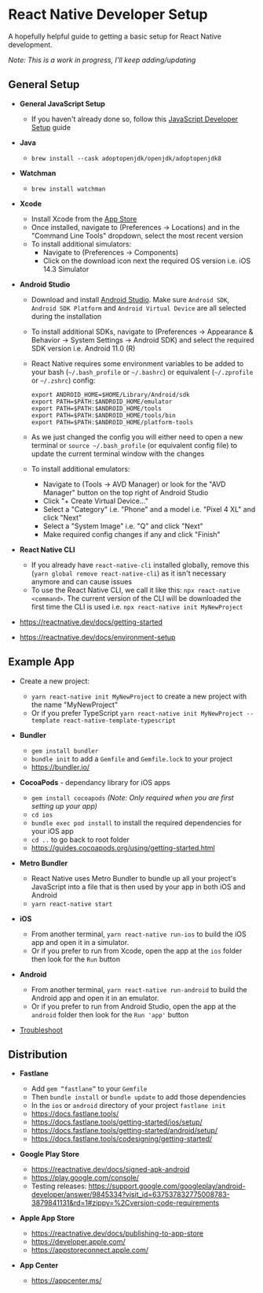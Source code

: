 # React Native Developer Setup
A hopefully helpful guide to getting a basic setup for React Native development.

_Note: This is a work in progress, I'll keep adding/updating_

## General Setup

* **General JavaScript Setup**
  * If you haven't already done so, follow this [JavaScript Developer Setup](https://gist.github.com/Geoff-Ford/cdf4a3cb291029ed2dfc991b41a057ba) guide

* **Java**
  * `brew install --cask adoptopenjdk/openjdk/adoptopenjdk8`

* **Watchman**
  * `brew install watchman`

* **Xcode**
  * Install Xcode from the [App Store](https://itunes.apple.com/us/app/xcode/id497799835)
  * Once installed, navigate to (Preferences -> Locations) and in the "Command Line Tools" dropdown, select the most recent version
  * To install additional simulators:
    * Navigate to (Preferences -> Components)
    * Click on the download icon next the required OS version i.e. iOS 14.3 Simulator

* **Android Studio**
  * Download and install [Android Studio](https://developer.android.com/studio). Make sure `Android SDK`, `Android SDK Platform` and `Android Virtual Device` are all selected during the installation
  * To install additional SDKs, navigate to (Preferences -> Appearance & Behavior -> System Settings -> Android SDK) and select the required SDK version i.e. Android 11.0 (R)
  * React Native requires some environment variables to be added to your bash (`~/.bash_profile` or `~/.bashrc`) or equivalent (`~/.zprofile` or `~/.zshrc`) config:

        export ANDROID_HOME=$HOME/Library/Android/sdk
        export PATH=$PATH:$ANDROID_HOME/emulator
        export PATH=$PATH:$ANDROID_HOME/tools
        export PATH=$PATH:$ANDROID_HOME/tools/bin
        export PATH=$PATH:$ANDROID_HOME/platform-tools

  * As we just changed the config you will either need to open a new terminal or `source ~/.bash_profile` (or equivalent config file) to update the current terminal window with the changes
  * To install additional emulators:
    * Navigate to (Tools -> AVD Manager) or look for the "AVD Manager" button on the top right of Android Studio
    * Click "+ Create Virtual Device..."
    * Select a "Category" i.e. "Phone" and a model i.e. "Pixel 4 XL" and click "Next"
    * Select a "System Image" i.e. "Q" and click "Next"
    * Make required config changes if any and click "Finish"

* **React Native CLI**
  * If you already have `react-native-cli` installed globally, remove this (`yarn global remove react-native-cli`) as it isn't necessary anymore and can cause issues
  * To use the React Native CLI, we call it like this: `npx react-native <command>`. The current version of the CLI will be downloaded the first time the CLI is used i.e. `npx react-native init MyNewProject`

* https://reactnative.dev/docs/getting-started
* https://reactnative.dev/docs/environment-setup

## Example App

* Create a new project:
  * `yarn react-native init MyNewProject` to create a new project with the name "MyNewProject"
  * Or if you prefer TypeScript `yarn react-native init MyNewProject --template react-native-template-typescript`

* **Bundler**
  * `gem install bundler`
  * `bundle init` to add a `Gemfile` and `Gemfile.lock` to your project
  * https://bundler.io/

* **CocoaPods** - dependancy library for iOS apps
  * `gem install cocoapods` _(Note: Only required when you are first setting up your app)_
  * `cd ios`
  * `bundle exec pod install` to install the required dependencies for your iOS app
  * `cd ..` to go back to root folder
  * https://guides.cocoapods.org/using/getting-started.html

* **Metro Bundler**
  * React Native uses Metro Bundler to bundle up all your project's JavaScript into a file that is then used by your app in both iOS and Android
  * `yarn react-native start`

* **iOS**
  * From another terminal, `yarn react-native run-ios` to build the iOS app and open it in a simulator.
  * Or if you prefer to run from Xcode, open the app at the `ios` folder then look for the `Run` button

* **Android**
  * From another terminal, `yarn react-native run-android` to build the Android app and open it in an emulator.
  * Or if you prefer to run from Android Studio, open the app at the `android` folder then look for the `Run 'app'` button

* [Troubleshoot](https://reactnative.dev/docs/troubleshooting)

## Distribution

* **Fastlane**
  * Add `gem “fastlane”` to your `Gemfile`
  * Then `bundle install` or `bundle update` to add those dependencies
  * In the `ios` or `android` directory of your project `fastlane init`
  * https://docs.fastlane.tools/
  * https://docs.fastlane.tools/getting-started/ios/setup/
  * https://docs.fastlane.tools/getting-started/android/setup/
  * https://docs.fastlane.tools/codesigning/getting-started/

* **Google Play Store**
  * https://reactnative.dev/docs/signed-apk-android
  * https://play.google.com/console/
  * Testing releases: https://support.google.com/googleplay/android-developer/answer/9845334?visit_id=637537832775008783-3879841131&rd=1#zippy=%2Cversion-code-requirements

* **Apple App Store**
  * https://reactnative.dev/docs/publishing-to-app-store
  * https://developer.apple.com/
  * https://appstoreconnect.apple.com/

* **App Center**
  * https://appcenter.ms/
